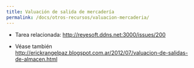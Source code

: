 ```yaml
---
title: Valuación de salida de mercadería
permalink: /docs/otros-recursos/valuacion-mercaderia/
---
```


- Tarea relacionada: <http://reyesoft.ddns.net:3000/issues/200>

- Véase también<br>
  <http://erickrangelpaz.blogspot.com.ar/2012/07/valuacion-de-salidas-de-almacen.html>
